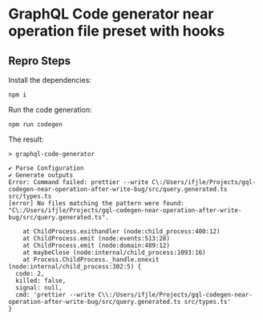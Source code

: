 # GraphQL Code generator near operation file preset with hooks

## Repro Steps

Install the dependencies:

```console
npm i
```

Run the code generation:

```console
npm run codegen
```

The result:

```console
> graphql-code-generator

✔ Parse Configuration
✔ Generate outputs
Error: Command failed: prettier --write C\:/Users/ifjle/Projects/gql-codegen-near-operation-after-write-bug/src/query.generated.ts src/types.ts
[error] No files matching the pattern were found: "C\:/Users/ifjle/Projects/gql-codegen-near-operation-after-write-bug/src/query.generated.ts".

    at ChildProcess.exithandler (node:child_process:400:12)
    at ChildProcess.emit (node:events:513:28)
    at ChildProcess.emit (node:domain:489:12)
    at maybeClose (node:internal/child_process:1093:16)
    at Process.ChildProcess._handle.onexit (node:internal/child_process:302:5) {
  code: 2,
  killed: false,
  signal: null,
  cmd: 'prettier --write C\\:/Users/ifjle/Projects/gql-codegen-near-operation-after-write-bug/src/query.generated.ts src/types.ts'
}
```
